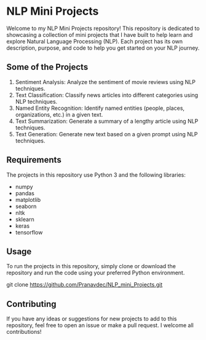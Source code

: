 # NLP Mini Projects

Welcome to my NLP Mini Projects repository! This repository is dedicated to showcasing a collection of mini projects that I have built to help learn and explore Natural Language Processing (NLP). Each project has its own description, purpose, and code to help you get started on your NLP journey.

## Some of the Projects

1. Sentiment Analysis: Analyze the sentiment of movie reviews using NLP techniques.
2. Text Classification: Classify news articles into different categories using NLP techniques.
3. Named Entity Recognition: Identify named entities (people, places, organizations, etc.) in a given text.
4. Text Summarization: Generate a summary of a lengthy article using NLP techniques.
5. Text Generation: Generate new text based on a given prompt using NLP techniques.

## Requirements

The projects in this repository use Python 3 and the following libraries:

- numpy
- pandas
- matplotlib
- seaborn
- nltk
- sklearn
- keras
- tensorflow

## Usage

To run the projects in this repository, simply clone or download the repository and run the code using your preferred Python environment.

git clone https://github.com/Pranavdec/NLP_mini_Projects.git


## Contributing

If you have any ideas or suggestions for new projects to add to this repository, feel free to open an issue or make a pull request. I welcome all contributions!




